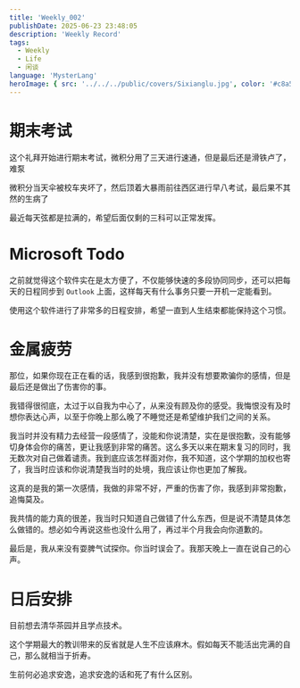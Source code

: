```yaml
---
title: 'Weekly_002'
publishDate: 2025-06-23 23:48:05
description: 'Weekly Record'
tags:
  - Weekly
  - Life
  - 闲谈
language: 'MysterLang'
heroImage: { src: '../../../public/covers/Sixianglu.jpg', color: '#c8a598' }
---
```


# 期末考试

这个礼拜开始进行期末考试，微积分用了三天进行速通，但是最后还是滑铁卢了，难泵

微积分当天伞被校车夹坏了，然后顶着大暴雨前往西区进行早八考试，最后果不其然的生病了

最近每天弦都是拉满的，希望后面仅剩的三科可以正常发挥。

# Microsoft Todo

之前就觉得这个软件实在是太方便了，不仅能够快速的多段协同同步，还可以把每天的日程同步到 `Outlook` 上面，这样每天有什么事务只要一开机一定能看到。

使用这个软件进行了非常多的日程安排，希望一直到人生结束都能保持这个习惯。

# 金属疲劳

那位，如果你现在正在看的话，我感到很抱歉，我并没有想要欺骗你的感情，但是最后还是做出了伤害你的事。

我错得很彻底，太过于以自我为中心了，从来没有顾及你的感受。我悔恨没有及时想你表达心声，以至于你晚上那么晚了不睡觉还是希望维护我们之间的关系。

我当时并没有精力去经营一段感情了，没能和你说清楚，实在是很抱歉，没有能够切身体会你的痛苦，更让我感到非常的痛苦。这么多天以来在期末复习的同时，我无数次对自己做着谴责。我到底应该怎样面对你，我不知道，这个学期的加权也寄了，我当时应该和你说清楚我当时的处境，我应该让你也更加了解我。

这真的是我的第一次感情，我做的非常不好，严重的伤害了你，我感到非常抱歉，追悔莫及。

我共情的能力真的很差，我当时只知道自己做错了什么东西，但是说不清楚具体怎么做错的。想必如今再说这些也没什么用了，再过半个月我会向你道歉的。

最后是，我从来没有耍脾气试探你。你当时误会了。我那天晚上一直在说自己的心声。

# 日后安排

目前想去清华茶园并且学点技术。

这个学期最大的教训带来的反省就是人生不应该麻木。假如每天不能活出完满的自己，那么就相当于折寿。

生前何必追求安逸，追求安逸的话和死了有什么区别。
